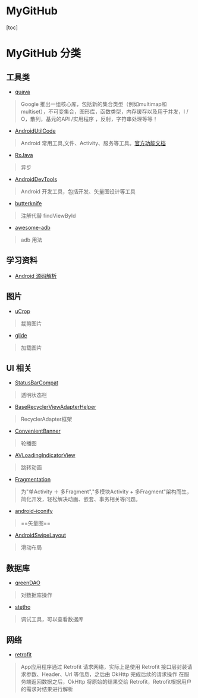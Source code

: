 # MyGitHub

[toc]

# MyGitHub 分类

## 工具类

- [guava](https://github.com/google/guava)


> Google 推出一组核心库，包括新的集合类型（例如multimap和multiset），不可变集合，图形库，函数类型，内存缓存以及用于并发，I / O，散列，基元的API /实用程序 ，反射，字符串处理等等！


- [AndroidUtilCode](https://github.com/Blankj/AndroidUtilCode)


> Android 常用工具,文件、Activity、服务等工具。[官方功能文档](https://github.com/Blankj/AndroidUtilCode/blob/master/utilcode/README-CN.md)


- [RxJava](https://github.com/ReactiveX/RxJava)


> 异步

- [AndroidDevTools](https://github.com/inferjay/AndroidDevTools)

> Android 开发工具，包括开发、矢量图设计等工具

- [butterknife](https://github.com/JakeWharton/butterknife)

> 注解代替 findViewById

- [awesome-adb](https://github.com/mzlogin/awesome-adb)

> adb 用法

## 学习资料

- [Android 源码解析](https://github.com/yipianfengye/androidSource)

## 图片

- [uCrop](https://github.com/Yalantis/uCrop)

> 裁剪图片


- [glide](https://github.com/bumptech/glide)

> 加载图片


## UI 相关

- [StatusBarCompat](https://github.com/niorgai/StatusBarCompat)

> 透明状态栏

- [BaseRecyclerViewAdapterHelper](https://github.com/CymChad/BaseRecyclerViewAdapterHelper)

> RecyclerAdapter框架 


- [ConvenientBanner](https://github.com/Bigkoo/Android-ConvenientBanner)

> 轮播图


- [AVLoadingIndicatorView](https://github.com/81813780/AVLoadingIndicatorView)

> 跳转动画

- [Fragmentation](https://github.com/YoKeyword/Fragmentation)


> 为"单Activity ＋ 多Fragment","多模块Activity + 多Fragment"架构而生，简化开发，轻松解决动画、嵌套、事务相关等问题。

- [android-iconify](https://github.com/JoanZapata/android-iconify)

> ==矢量图==

- [AndroidSwipeLayout](https://github.com/daimajia/AndroidSwipeLayout)

> 滑动布局

## 数据库

- [greenDAO](https://github.com/greenrobot/greenDAO)

> 对数据库操作

- [stetho](https://github.com/facebook/stetho)

> 调试工具，可以查看数据库

## 网络

- [retrofit](https://github.com/square/retrofit)

> App应用程序通过 Retrofit 请求网络，实际上是使用 Retrofit 接口层封装请求参数、Header、Url 等信息，之后由 OkHttp 完成后续的请求操作
在服务端返回数据之后，OkHttp 将原始的结果交给 Retrofit，Retrofit根据用户的需求对结果进行解析
